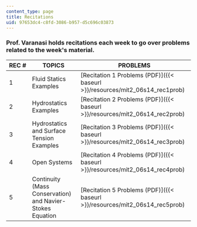 ```yaml
---
content_type: page
title: Recitations
uid: 97653dc4-c8fd-3086-b957-d5c696c03873
---
```


### Prof. Varanasi holds recitations each week to go over problems related to the week's material.

| REC # | TOPICS | PROBLEMS |
| --- | --- | --- |
| 1 | Fluid Statics Examples | [Recitation 1 Problems (PDF)]({{< baseurl >}}/resources/mit2_06s14_rec1prob) |
| 2 | Hydrostatics Examples | [Recitation 2 Problems (PDF)]({{< baseurl >}}/resources/mit2_06s14_rec2prob) |
| 3 | Hydrostatics and Surface Tension Examples | [Recitation 3 Problems (PDF)]({{< baseurl >}}/resources/mit2_06s14_rec3prob) |
| 4 | Open Systems | [Recitation 4 Problems (PDF)]({{< baseurl >}}/resources/mit2_06s14_rec4prob) |
| 5 | Continuity (Mass Conservation) and Navier-Stokes Equation | [Recitation 5 Problems (PDF)]({{< baseurl >}}/resources/mit2_06s14_rec5prob)